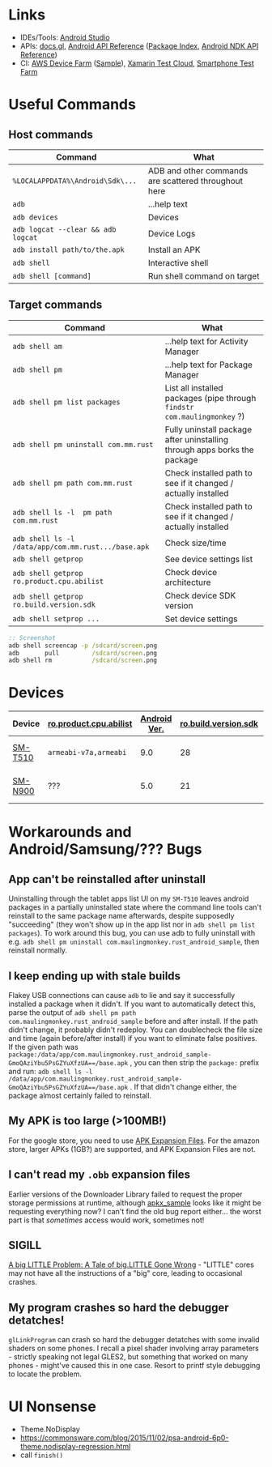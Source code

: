 # Links

* IDEs/Tools: [Android Studio](https://developer.android.com/studio)
* APIs: [docs.gl](http://docs.gl/),
  [Android API Reference](https://developer.android.com/reference) ([Package Index](https://developer.android.com/reference/packages), [Android NDK API Reference](https://developer.android.com/ndk/reference))
* CI: [AWS Device Farm](https://aws.amazon.com/device-farm/) ([Sample](https://github.com/aws-samples/aws-device-farm-sample-app-for-android)), [Xamarin Test Cloud](https://testcloud.xamarin.com/), [Smartphone Test Farm](https://github.com/DeviceFarmer/stf)

# Useful Commands

## Host commands

| Command | What |
| ------- | ---- |
| `%LOCALAPPDATA%\Android\Sdk\...`      | ADB and other commands are scattered throughout here
| `adb`                                 | ...help text
| `adb devices`                         | Devices
| `adb logcat --clear && adb logcat`    | Device Logs
| `adb install path/to/the.apk`         | Install an APK
| `adb shell`                           | Interactive shell
| `adb shell [command]`                 | Run shell command on target

## Target commands

| Command | What |
| ------- | ---- |
| `adb shell am`                                        | ...help text for Activity Manager
| `adb shell pm`                                        | ...help text for Package Manager
| `adb shell pm list packages`                          | List all installed packages (pipe through `findstr com.maulingmonkey` ?)
| `adb shell pm uninstall com.mm.rust`                  | Fully uninstall package after uninstalling through apps borks the package
| `adb shell pm path com.mm.rust`                       | Check installed path to see if it changed / actually installed
| `adb shell ls -l  pm path com.mm.rust`                | Check installed path to see if it changed / actually installed
| `adb shell ls -l /data/app/com.mm.rust.../base.apk`   | Check size/time
| `adb shell getprop`                                   | See device settings list
| `adb shell getprop ro.product.cpu.abilist`            | Check device architecture
| `adb shell getprop ro.build.version.sdk`              | Check device SDK version
| `adb shell setprop ...`                               | Set device settings

```cmd
:: Screenshot
adb shell screencap -p /sdcard/screen.png
adb       pull         /sdcard/screen.png
adb shell rm           /sdcard/screen.png
```

# Devices

| Device    | [ro.product.cpu.abilist](https://developer.android.com/ndk/guides/abis) | [Android Ver.](https://developer.android.com/studio/releases/platforms) | [ro.build.version.sdk](https://developer.android.com/studio/releases/platforms) | Description |
| --------- | ----------------------------------------------------------------------- | ----------------------------------------------------------------------- | ------------------------------------------------------------------------------- | ----------- |
| [SM-T510](https://www.samsung.com/ca/tablets/galaxy-tab-a-2019-101/SM-T510NZDAXAC/)   | `armeabi-v7a,armeabi` | 9.0           | 28 | Samsung Galaxy Tab A
| [SM-N900](https://www.sammobile.com/samsung/galaxy-note-3/specs/SM-N900/)             | ???                   | 5.0           | 21 | Samsung Galaxy Note 3

# Workarounds and Android/Samsung/??? Bugs

## App can't be reinstalled after uninstall

Uninstalling through the tablet apps list UI on my `SM-T510` leaves android packages in a partially uninstalled state
where the command line tools can't reinstall to the same package name afterwards, despite supposedly "succeeding" (they
won't show up in the app list nor in `adb shell pm list packages`).  To work around this bug, you can use adb to fully
uninstall with e.g. `adb shell pm uninstall com.maulingmonkey.rust_android_sample`, then reinstall normally.

## I keep ending up with stale builds

Flakey USB connections can cause `adb` to lie and say it successfully installed a package when it didn't.  If you want
to automatically detect this, parse the output of `adb shell pm path com.maulingmonkey.rust_android_sample` before and
after install.  If the path didn't change, it probably didn't redeploy.  You can doublecheck the file size and time
(again before/after install) if you want to eliminate false positives.  If the given path was
`package:/data/app/com.maulingmonkey.rust_android_sample-GmoQAziYbu5PsGZYuXfzUA==/base.apk` , you can then strip the
`package:` prefix and run: `adb shell ls -l /data/app/com.maulingmonkey.rust_android_sample-GmoQAziYbu5PsGZYuXfzUA==/base.apk` .
If that didn't change either, the package almost certainly failed to reinstall.

## My APK is too large (>100MB!)

For the google store, you need to use <a href="https://developer.android.com/google/play/expansion-files">APK Expansion Files</a>.
For the amazon store, larger APKs (1GB?) are supported, and APK Expansion Files are not.

## I can't read my `.obb` expansion files

Earlier versions of the Downloader Library failed to request the proper storage permissions at runtime, although
[apkx_sample](https://github.com/google/play-apk-expansion/blob/9ecf54e5ce7c5a74a2eeedcec4d940ea52b16f0e/apkx_sample/src/com/example/google/play/apkx/SampleDownloaderActivity.java#L446-L514)
looks like it might be requesting everything now?  I can't find the old bug report either... the worst part is
that *sometimes* access would work, sometimes not!

## SIGILL

[A big LITTLE Problem: A Tale of big.LITTLE Gone Wrong](https://medium.com/@niaow/a-big-little-problem-a-tale-of-big-little-gone-wrong-e7778ce744bb) - "LITTLE" cores may not have all the instructions of a "big" core, leading to occasional crashes.

## My program crashes so hard the debugger detatches!

`glLinkProgram` can crash so hard the debugger detatches with some invalid shaders on some phones.
I recall a pixel shader involving array parameters - strictly speaking not legal GLES2, but something that worked on many phones - might've caused this in one case.
Resort to printf style debugging to locate the problem.

# UI Nonsense

* Theme.NoDisplay
* https://commonsware.com/blog/2015/11/02/psa-android-6p0-theme.nodisplay-regression.html
* call `finish()`
